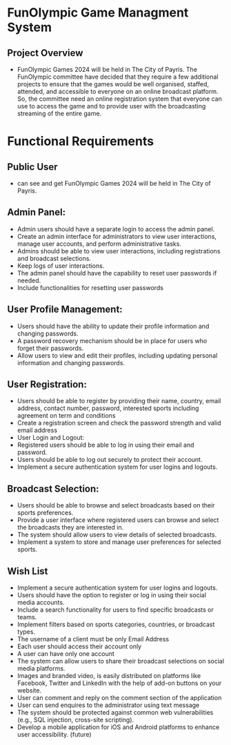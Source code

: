 # FunOlympic Game Managment System
## Project Overview
- FunOlympic Games 2024 will be held in The City of Payris. The FunOlympic committee have decided that they require a few additional projects to ensure that the games would be well organised, staffed, attended, and accessible to everyone on an online broadcast platform. So, the committee need an online registration system that everyone can use to access the game and to provide user with the broadcasting streaming of the entire game.

# Functional Requirements
## Public User
- can see and get FunOlympic Games 2024 will be held in The City of Payris.
## Admin Panel:
- Admin users should have a separate login to access the admin panel.
- Create an admin interface for administrators to view user interactions, manage user accounts, and perform administrative tasks.
- Admins should be able to view user interactions, including registrations and broadcast selections.
- Keep logs of user interactions.
- The admin panel should have the capability to reset user passwords if needed.
- Include functionalities for resetting user passwords
## User Profile Management:
- Users should have the ability to update their profile information and changing passwords.
- A password recovery mechanism should be in place for users who forget their passwords.
- Allow users to view and edit their profiles, including updating personal information and changing passwords.

## User Registration:
- Users should be able to register by providing their name, country, email address, contact number, password, interested sports including agreement on term and conditions
- Create a registration screen and check the password strength and valid email address
- User Login and Logout:
- Registered users should be able to log in using their email and password.
- Users should be able to log out securely to protect their account.
- Implement a secure authentication system for user logins and logouts.
## Broadcast Selection:
- Users should be able to browse and select broadcasts based on their sports preferences.
- Provide a user interface where registered users can browse and select the broadcasts they are interested in.
- The system should allow users to view details of selected broadcasts.
- Implement a system to store and manage user preferences for selected sports.

## Wish List
- Implement a secure authentication system for user logins and logouts.
- Users should have the option to register or log in using their social media accounts.
- Include a search functionality for users to find specific broadcasts or teams.
- Implement filters based on sports categories, countries, or broadcast types.
- The username of a client must be only Email Address
- Each user should access their account only
- A user can have only one account
- The system can allow users to share their broadcast selections on social media platforms.
- Images and branded video, is easily distributed on platforms like Facebook, Twitter and LinkedIn with the help of add-on buttons on your website.
- User can comment and reply on the comment section of the application
- User can send enquires to the administrator using text message
- The system should be protected against common web vulnerabilities (e.g., SQL injection, cross-site scripting).
- Develop a mobile application for iOS and Android platforms to enhance user accessibility. (future)

